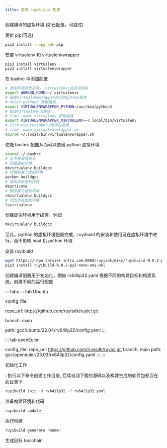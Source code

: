 ```yaml
---
title: 使用 ruyibuild 构建
---
```


创建编译的虚拟环境 (如已配置，可跳过)

更新 pip(可选)

``` bash
pip3 install --upgrade pip
```

安装 virtualenv 和 virtualenvwrapper

``` bash
pip3 install virtualenv
pip3 install virtualenvwrapper
```

在.bashrc 中添加配置

``` bash
# 虚拟环境存放目录，.virtualenvs目录可自拟
export WORKON_HOME=~/.virtualenvs
# 指定virtualenvwrapper执行的python版本
# which python3 获取路径
export VIRTUALENVWRAPPER_PYTHON=/usr/bin/python3
# 指定virtualenv的路径
# find -name virtualenv 获取路径
export VIRTUALENVWRAPPER_VIRTUALENV=~/.local/bin/virtualenv
# virtualenvwrapper.sh所在目录
# find -name virtualenvwrapper.sh
source ~/.local/bin/virtualenvwrapper.sh
```

使能.bashrc 配置从而可以使用 python 虚拟环境

``` bash
source ~/.bashrc
# 以下是常用命令
# 创建虚拟环境
mkvirtualenv buildgcc
# 切换到某个虚拟环境
workon buildgcc
# 退出当前虚拟环境
deactivate
# 删除某个虚拟环境
rmvirtualenv buildgcc
# 列出所有虚拟环境
lsvirtualenv
```

创建虚拟环境用于编译，例如

``` bash
mkvirtualenv buildgcc
```

至此，python 的虚拟环境配置完成，ruyibuild 的安装和使用可在虚拟环境中进行，而不影响 host 机 python 环境

安装 ruyibuild

``` bash
wget https://repo.tarsier-infra.com:8080/ruyisdk/misc/ruyibuild-0.0.2-py3-none-any.whl
pip3 install ruyibuild-0.0.2-py3-none-any.whl
```

创建编译配置用于初始化，例如 rv64ilp32.yaml
根据不同的构建目标和构建系统，创建不同的运行配置

::: tabs
::: tab
Ubuntu

config_file:

repo_url: <https://github.com/ruyisdk/ruyici.git>

branch: main

path: gcc/ubuntu/22.04/rv64ilp32/config.yaml
:::

::: tab
openEuler

config_file: repo_url: <https://github.com/ruyisdk/ruyici.git> branch:
main path: gcc/openeuler/23.03/rv64ilp32/config.yaml
:::
:::

初始化工作

:   执行以下命令创建工作目录,
    后续自动下载的源码以及构建生成的软件包都会在此目录下

``` bash
ruyibuild init -d rv64ilp32 -f rv64ilp32.yaml
```

准备构建环境和代码

``` bash
ruyibuild update
```

执行构建

``` bash
ruyibuild generate <name>
```

生成目标 toolchain
